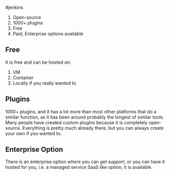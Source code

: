 #jenkins
1. Open-source
2. 1000+ plugins
3. Free
4. Paid, Enterprise options available

## Free

It is free and can be hosted on:
1. VM
2. Container
3. Locally if you really wanted to

## Plugins

1000+ plugins, and it has a lot more than most other platforms that do a similar function, as it has been around probably the longest of similar tools. Many people have created custom plugins because it is completely open-source. Everything is pretty much already there, but you can always create your own if you wanted to.

## Enterprise Option

There is an enterprise option where you can get support, or you can have it hosted for you, i.e. a managed service SaaS like option, it is available.
